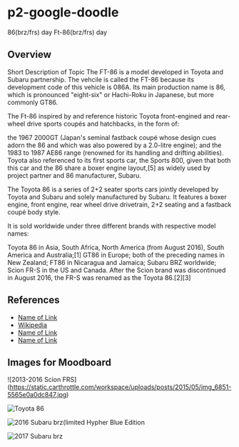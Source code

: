# p2-google-doodle
86(brz/frs) day
Ft-86(brz/frs) day

## Overview

Short Description of Topic
The FT-86 is a model developed in Toyota and Subaru partnership. The vehcile is called the FT-86 because its development code of this vehicle is 086A. Its main production name is 86, which is pronounced "eight-six" or Hachi-Roku in Japanese, but more commonly GT86.

The Ft-86 inspired by and reference historic Toyota front-engined and rear-wheel drive sports coupés and hatchbacks, in the form of:

the 1967 2000GT (Japan's seminal fastback coupé whose design cues adorn the 86 and which was also powered by a 2.0-litre engine); and
the 1983 to 1987 AE86 range (renowned for its handling and drifting abilities).
Toyota also referenced to its first sports car, the Sports 800, given that both this car and the 86 share a boxer engine layout,[5] as widely used by project partner and 86 manufacturer, Subaru.

The Toyota 86 is a series of 2+2 seater sports cars jointly developed by Toyota and Subaru and solely manufactured by Subaru. It features a boxer engine, front engine, rear wheel drive drivetrain, 2+2 seating and a fastback coupé body style.

It is sold worldwide under three different brands with respective model names:

Toyota 86 in Asia, South Africa, North America (from August 2016), South America and Australia;[1] GT86 in Europe; both of the preceding names in New Zealand; FT86 in Nicaragua and Jamaica;
Subaru BRZ worldwide;
Scion FR-S in the US and Canada. After the Scion brand was discontinued in August 2016, the FR-S was renamed as the Toyota 86.[2][3]
## References

* [Name of Link](http://)
* [Wikipedia](https://en.wikipedia.org/wiki/Toyota_86)
* [Name of Link](http://)
* [Name of Link](http://)

## Images for Moodboard

![2013-2016 Scion FRS] (https://static.carthrottle.com/workspace/uploads/posts/2015/05/img_6851-5565e0a0dc847.jpg)

![Toyota 86](http://blog.caranddriver.com/wp-content/uploads/2016/03/2017-Toyota-86-PLACEMENT-2-626x382.jpg)


![2016 Subaru brz(limited Hypher Blue Edition](http://o.aolcdn.com/dims-global/dims3/GLOB/legacy_thumbnail/750x422/quality/95/http://www.blogcdn.com/slideshows/images/slides/372/062/5/S3720625/slug/l/001-2016-subaru-brz-series-hyperblue-quick-spin-1.jpg)

![2017 Subaru brz](http://subarupmd.edgesuite.net/content/media/mp_hero_880/brz-white-poster-frame.jpg)
